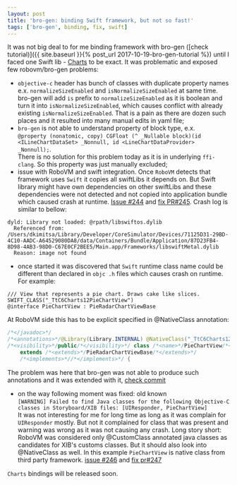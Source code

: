 ```yaml
---
layout: post
title: 'bro-gen: binding Swift framework, but not so fast!'
tags: ['bro-gen', binding, fix, swift]
---
```


It was not big deal to for me binding framework with bro-gen ([check tutorial)]({{ site.baseurl }}{% post_url 2017-10-19-bro-gen-tutorial %}) until I faced one Swift lib - [Charts](https://github.com/danielgindi/Charts) to be exact. It was problematic and exposed few robovm/bro-gen problems:

<!-- more -->
- `objective-c` header has bunch of classes with duplicate property names e.x. `normalizeSizeEnabled` and `isNormalizeSizeEnabled` at same time. bro-gen will add `is` prefix to `normalizeSizeEnabled` as it is boolean and turn it into `isNormalizeSizeEnabled`, which causes conflict with already existing `isNormalizeSizeEnabled`. That is a pain as there are dozen such places and it resulted into many manual edits in yaml file;
- `bro-gen` is not able to understand property of block type, e.x.  
`@property (nonatomic, copy) CGFloat (^ _Nullable block)(id <ILineChartDataSet> _Nonnull, id <LineChartDataProvider> _Nonnull);`.  
There is no solution for this problem today as it is in underlying `ffi-clang`. So this property was just manually excluded;
- issue with RoboVM and swift integration. Once `RoboVM` detects that framework uses `Swift` it copies all swiftLibs it depends on. But Swift library might have own dependencies on other swiftLibs and these dependencies were not detected and not copied into application bundle which caused crash at runtime. [Issue #244](https://github.com/MobiVM/robovm/issues/244) and [fix PR#245](https://github.com/MobiVM/robovm/pull/245). Crash log is similar to bellow:
```
dyld: Library not loaded: @rpath/libswiftos.dylib
  Referenced from: /Users/dkimitsa/Library/Developer/CoreSimulator/Devices/71125D31-29BD-4C10-AADC-A64529080DA8/data/Containers/Bundle/Application/87D23FB4-8D98-4AB3-98D0-C67E0CF2BEE5/Main.app/Frameworks/libswiftMetal.dylib
  Reason: image not found
```
- once started it was discovered that `Swift` runtime class name could be different than declared in `objc .h` files which causes crash on runtime. For example:
```objc
/// View that represents a pie chart. Draws cake like slices.
SWIFT_CLASS("_TtC6Charts12PieChartView")
@interface PieChartView : PieRadarChartViewBase
```
At RoboVM side this has to be explicit specified in @NativeClass annotation:
```java
/*</javadoc>*/
/*<annotations>*/@Library(Library.INTERNAL) @NativeClass("_TtC6Charts12PieChartView")/*</annotations>*/
/*<visibility>*/public/*</visibility>*/ class /*<name>*/PieChartView/*</name>*/
    extends /*<extends>*/PieRadarChartViewBase/*</extends>*/
    /*<implements>*//*</implements>*/ {
```
The problem was here that bro-gen was not able to produce such annotations and it was extended with it, [check commit](https://github.com/dkimitsa/robovm-bro-gen/commit/2999a373bbc1006ffe79072497e8700c0e5d9a71)
- on the way following moment was fixed: old known  
`[WARNING] Failed to find Java classes for the following Objective-C classes in Storyboard/XIB files: [UIResponder, PieChartView]`  
It was not interesting for me for long time as long as it was complain for `UIResponder` mostly. But not it complained for class that was present and warning was wrong as it was not causing any crash. Long story short: RoboVM was considered only @CustomClass annotated java classes as candidates for XIB's customs classes. But it should also look into @NativeClass as well. In this example `PieChartView` is native class from third party framework. [issue #246](https://github.com/MobiVM/robovm/issues/246) and [fix pr#247](https://github.com/MobiVM/robovm/issues/247)

`Charts` bindings will be released soon.
